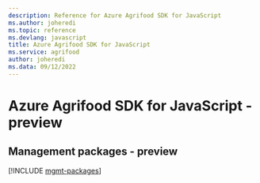 ```yaml
---
description: Reference for Azure Agrifood SDK for JavaScript
ms.author: joheredi
ms.topic: reference
ms.devlang: javascript
title: Azure Agrifood SDK for JavaScript
ms.service: agrifood
author: joheredi
ms.data: 09/12/2022
---
```

# Azure Agrifood SDK for JavaScript - preview

## Management packages - preview
[!INCLUDE [mgmt-packages](agrifood-mgmt-index.md)]